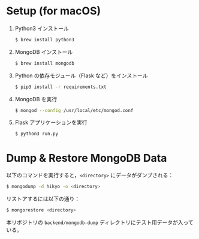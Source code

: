 # Setup (for macOS)

1. Python3 インストール

    ```sh
    $ brew install python3
    ```

1. MongoDB インストール

    ```sh
    $ brew install mongodb
    ```

1. Python の依存モジュール（Flask など）をインストール

    ```sh
    $ pip3 install -r requirements.txt
    ```

1. MongoDB を実行
    ```sh
    $ mongod --config /usr/local/etc/mongod.conf
    ```

1. Flask アプリケーションを実行

    ```sh
    $ python3 run.py
    ```


# Dump & Restore MongoDB Data

以下のコマンドを実行すると，`<directory>` にデータがダンプされる：

```sh
$ mongodump -d hikyo -o <directory>
```

リストアするには以下の通り：

```sh
$ mongorestore <directory>
```

本リポジトリの `backend/mongodb-dump` ディレクトリにテスト用データが入っている。
